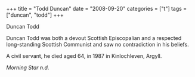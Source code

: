 +++
title = "Todd Duncan"
date = "2008-09-20"
categories = ["t"]
tags = ["duncan", "todd"]
+++

Duncan Todd

Duncan Todd was both a devout Scottish Episcopalian and a respected long-standing Scottish Communist and saw no contradiction in his beliefs.

A civil servant, he died aged 64, in 1987 in Kinlochleven, Argyll.

_Morning Star n.d._
